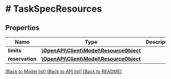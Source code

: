 # # TaskSpecResources

## Properties

Name | Type | Description | Notes
------------ | ------------- | ------------- | -------------
**limits** | [**\OpenAPI\Client\Model\ResourceObject**](ResourceObject.md) |  | [optional] 
**reservation** | [**\OpenAPI\Client\Model\ResourceObject**](ResourceObject.md) |  | [optional] 

[[Back to Model list]](../../README.md#documentation-for-models) [[Back to API list]](../../README.md#documentation-for-api-endpoints) [[Back to README]](../../README.md)


